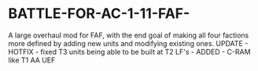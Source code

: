 # BATTLE-FOR-AC-1-11-FAF-
A large overhaul mod for FAF, with the end goal of making all four factions more defined by adding new units and modifying existing ones. UPDATE - HOTFIX - fixed T3 units being able to be built at T2 LF's - ADDED - C-RAM like T1 AA UEF
